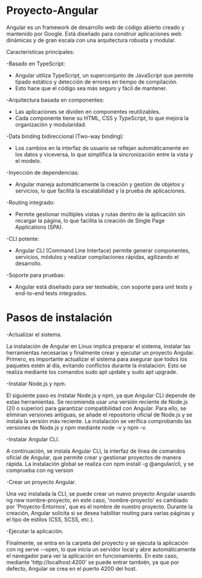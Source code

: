 # Proyecto-Angular
Angular es un framework de desarrollo web de código abierto creado y mantenido por Google. Está diseñado para construir aplicaciones web dinámicas y de gran escala con una arquitectura robusta y modular.

Características principales:

-Basado en TypeScript:

  - Angular utiliza TypeScript, un superconjunto de JavaScript que permite tipado estático y detección de errores en tiempo de compilación.
  - Esto hace que el código sea más seguro y fácil de mantener.

-Arquitectura basada en componentes:

  - Las aplicaciones se dividen en componentes reutilizables.
  - Cada componente tiene su HTML, CSS y TypeScript, lo que mejora la organización y modularidad.

-Data binding bidireccional (Two-way binding):

  - Los cambios en la interfaz de usuario se reflejan automáticamente en los datos y viceversa, lo que simplifica la sincronización entre la vista y el modelo.

-Inyección de dependencias:

  - Angular maneja automáticamente la creación y gestión de objetos y servicios, lo que facilita la escalabilidad y la prueba de aplicaciones.

-Routing integrado:

  - Permite gestionar múltiples vistas y rutas dentro de la aplicación sin recargar la página, lo que facilita la creación de Single Page Applications (SPA).

-CLI potente:

  - Angular CLI (Command Line Interface) permite generar componentes, servicios, módulos y realizar compilaciones rápidas, agilizando el desarrollo.

-Soporte para pruebas:

  - Angular está diseñado para ser testeable, con soporte para unit tests y end-to-end tests integrados.

# Pasos de instalación
-Actualizar el sistema.

La instalación de Angular en Linux implica preparar el sistema, instalar las herramientas necesarias y finalmente crear y ejecutar un proyecto Angular. Primero, es importante actualizar el sistema para asegurar que todos los paquetes estén al día, evitando conflictos durante la instalación. Esto se realiza mediante los comandos sudo apt update y sudo apt upgrade.

-Instalar Node.js y npm.

El siguiente paso es instalar Node.js y npm, ya que Angular CLI depende de estas herramientas. Se recomienda usar una versión reciente de Node.js (20 o superior) para garantizar compatibilidad con Angular. Para ello, se eliminan versiones antiguas, se añade el repositorio oficial de Node.js y se instala la versión más reciente. La instalación se verifica comprobando las versiones de Node.js y npm mediante node -v y npm -v.

-Instalar Angular CLI.

A continuación, se instala Angular CLI, la interfaz de línea de comandos oficial de Angular, que permite crear y gestionar proyectos de manera rápida. La instalación global se realiza con npm install -g @angular/cli, y se comprueba con ng version

-Crear un proyecto Angular.

Una vez instalada la CLI, se puede crear un nuevo proyecto Angular usando ng new nombre-proyecto, en este caso, 'nombre-proyecto' es cambiado por 'Proyecto-Entornos', que es el nombre de nuestro proyecto. Durante la creación, Angular solicita si se desea habilitar routing para varias páginas y el tipo de estilos (CSS, SCSS, etc.).

-Ejecutar la aplicación.

Finalmente, se entra en la carpeta del proyecto y se ejecuta la aplicación con ng serve --open, lo que inicia un servidor local y abre automáticamente el navegador para ver la aplicación en funcionamiento. En este caso, mediante 'http://localhost:4200' se puede entrar también, ya que por defecto, Angular se crea en el puerto 4200 del host.
